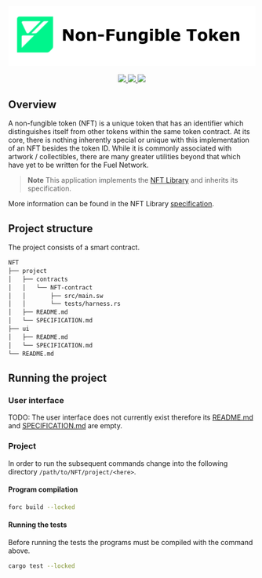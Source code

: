 <p align="center">
    <picture>
        <source media="(prefers-color-scheme: dark)" srcset=".docs/nft-logo_white.png">
        <img alt="light theme" src=".docs/nft-logo_black.png">
    </picture>
</p>

<p align="center">
    <a href="https://crates.io/crates/forc/0.33.1" alt="forc">
        <img src="https://img.shields.io/badge/forc-v0.33.1-orange" />
    </a>
    <a href="https://crates.io/crates/fuel-core/0.15.3" alt="fuel-core">
        <img src="https://img.shields.io/badge/fuel--core-v0.15.3-yellow" />
    </a>
    <a href="https://crates.io/crates/fuels/0.34.0" alt="forc">
        <img src="https://img.shields.io/badge/fuels-v0.34.0-blue" />
    </a>
</p>

## Overview

A non-fungible token (NFT) is a unique token that has an identifier which distinguishes itself from other tokens within the same token contract. At its core, there is nothing inherently special or unique with this implementation of an NFT besides the token ID. While it is commonly associated with artwork / collectibles, there are many greater utilities beyond that which have yet to be written for the Fuel Network.

> **Note** This application implements the [NFT Library](https://github.com/FuelLabs/sway-libs/tree/master/libs/nft/src) and inherits its specification.

More information can be found in the NFT Library [specification](https://github.com/FuelLabs/sway-libs/blob/master/libs/nft/SPECIFICATION.md).

## Project structure

The project consists of a smart contract.

<!--Only show most important files e.g. script to run, build etc.-->

```sh
NFT
├── project
│   ├── contracts
│   │   └── NFT-contract
│   │       ├── src/main.sw
│   │       └── tests/harness.rs
│   ├── README.md
│   └── SPECIFICATION.md
├── ui
│   ├── README.md
│   └── SPECIFICATION.md
└── README.md
```

## Running the project

### User interface

TODO: The user interface does not currently exist therefore its [README.md](ui/README.md) and [SPECIFICATION.md](ui/SPECIFICATION.md) are empty.

### Project

In order to run the subsequent commands change into the following directory `/path/to/NFT/project/<here>`.

#### Program compilation

```bash
forc build --locked
```

#### Running the tests

Before running the tests the programs must be compiled with the command above.

```bash
cargo test --locked
```
